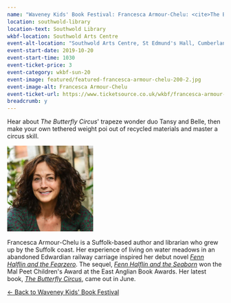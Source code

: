 ```yaml
---
name: "Waveney Kids' Book Festival: Francesca Armour-Chelu: <cite>The Butterfly Circus</cite>, followed by circus skills"
location: southwold-library
location-text: Southwold Library
wkbf-location: Southwold Arts Centre
event-alt-location: "Southwold Arts Centre, St Edmund's Hall, Cumberland Road, Southwold, IP18 6JP"
event-start-date: 2019-10-20
event-start-time: 1030
event-ticket-price: 3
event-category: wkbf-sun-20
event-image: featured/featured-francesca-armour-chelu-200-2.jpg
event-image-alt: Francesca Armour-Chelu
event-ticket-url: https://www.ticketsource.co.uk/wkbf/francesca-armour-chelu-author-of-the-butterfly-circus-followed-by-circus-skills-make-poi/e-bmzeor
breadcrumb: y
---
```


Hear about <cite>The Butterfly Circus</cite>' trapeze wonder duo Tansy and Belle, then make your own tethered weight poi out of recycled materials and master a circus skill.

<img src="/images/featured/featured-francesca-armour-chelu-200-2.jpg" alt="Francesca Armour-Chelu" class="custom-br-50 mw-40 {% include /c/img-float-right.html %}" />

Francesca Armour-Chelu is a Suffolk-based author and librarian who grew up by the Suffolk coast. Her experience of living on water meadows in an abandoned Edwardian railway carriage inspired her debut novel [<cite>Fenn Halflin and the Fearzero</cite>](https://suffolk.spydus.co.uk/cgi-bin/spydus.exe/ENQ/OPAC/BIBENQ?BRN=1977471). The sequel, [<cite>Fenn Halflin and the Seaborn</cite>](https://suffolk.spydus.co.uk/cgi-bin/spydus.exe/ENQ/OPAC/BIBENQ?BRN=2167085) won the Mal Peet Children's Award at the East Anglian Book Awards. Her latest book, [<cite>The Butterfly Circus</cite>](https://suffolk.spydus.co.uk/cgi-bin/spydus.exe/ENQ/OPAC/BIBENQ?BRN=2561248), came out in June.

[&larr; Back to Waveney Kids' Book Festival](/wkbf/)
